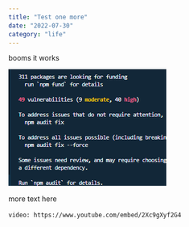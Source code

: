 ```yaml
---
title: "Test one more"
date: "2022-07-30"
category: "life"
---
```


booms it works

![booms](./my-image-booms.png)

more text here

<!---
![booms](./my-image-booms.png)
-->

`video: https://www.youtube.com/embed/2Xc9gXyf2G4`
